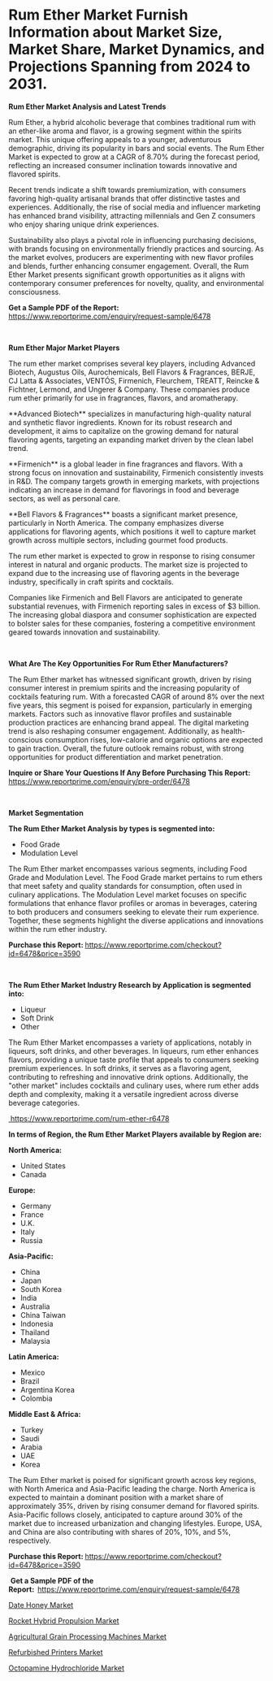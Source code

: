 <p><h1>Rum Ether Market Furnish Information about Market Size, Market Share, Market Dynamics, and Projections Spanning from 2024 to 2031.</h1></p><p><strong>Rum Ether Market Analysis and Latest Trends</strong></p>
<p><p>Rum Ether, a hybrid alcoholic beverage that combines traditional rum with an ether-like aroma and flavor, is a growing segment within the spirits market. This unique offering appeals to a younger, adventurous demographic, driving its popularity in bars and social events. The Rum Ether Market is expected to grow at a CAGR of 8.70% during the forecast period, reflecting an increased consumer inclination towards innovative and flavored spirits.</p><p>Recent trends indicate a shift towards premiumization, with consumers favoring high-quality artisanal brands that offer distinctive tastes and experiences. Additionally, the rise of social media and influencer marketing has enhanced brand visibility, attracting millennials and Gen Z consumers who enjoy sharing unique drink experiences. </p><p>Sustainability also plays a pivotal role in influencing purchasing decisions, with brands focusing on environmentally friendly practices and sourcing. As the market evolves, producers are experimenting with new flavor profiles and blends, further enhancing consumer engagement. Overall, the Rum Ether Market presents significant growth opportunities as it aligns with contemporary consumer preferences for novelty, quality, and environmental consciousness.</p></p>
<p><strong>Get a Sample PDF of the Report:&nbsp;</strong> <a href="https://www.reportprime.com/enquiry/request-sample/6478">https://www.reportprime.com/enquiry/request-sample/6478</a></p>
<p>&nbsp;</p>
<p><strong>Rum Ether Major Market Players</strong></p>
<p><p>The rum ether market comprises several key players, including Advanced Biotech, Augustus Oils, Aurochemicals, Bell Flavors & Fragrances, BERJE, CJ Latta & Associates, VENTÓS, Firmenich, Fleurchem, TREATT, Reincke & Fichtner, Lermond, and Ungerer & Company. These companies produce rum ether primarily for use in fragrances, flavors, and aromatherapy.</p><p>**Advanced Biotech** specializes in manufacturing high-quality natural and synthetic flavor ingredients. Known for its robust research and development, it aims to capitalize on the growing demand for natural flavoring agents, targeting an expanding market driven by the clean label trend.</p><p>**Firmenich** is a global leader in fine fragrances and flavors. With a strong focus on innovation and sustainability, Firmenich consistently invests in R&D. The company targets growth in emerging markets, with projections indicating an increase in demand for flavorings in food and beverage sectors, as well as personal care.</p><p>**Bell Flavors & Fragrances** boasts a significant market presence, particularly in North America. The company emphasizes diverse applications for flavoring agents, which positions it well to capture market growth across multiple sectors, including gourmet food products.</p><p>The rum ether market is expected to grow in response to rising consumer interest in natural and organic products. The market size is projected to expand due to the increasing use of flavoring agents in the beverage industry, specifically in craft spirits and cocktails.</p><p>Companies like Firmenich and Bell Flavors are anticipated to generate substantial revenues, with Firmenich reporting sales in excess of $3 billion. The increasing global diaspora and consumer sophistication are expected to bolster sales for these companies, fostering a competitive environment geared towards innovation and sustainability.</p></p>
<p>&nbsp;</p>
<p><strong>What Are The Key Opportunities For Rum Ether Manufacturers?</strong></p>
<p><p>The Rum Ether market has witnessed significant growth, driven by rising consumer interest in premium spirits and the increasing popularity of cocktails featuring rum. With a forecasted CAGR of around 8% over the next five years, this segment is poised for expansion, particularly in emerging markets. Factors such as innovative flavor profiles and sustainable production practices are enhancing brand appeal. The digital marketing trend is also reshaping consumer engagement. Additionally, as health-conscious consumption rises, low-calorie and organic options are expected to gain traction. Overall, the future outlook remains robust, with strong opportunities for product differentiation and market penetration.</p></p>
<p><strong>Inquire or Share Your Questions If Any Before Purchasing This Report:</strong> <a href="https://www.reportprime.com/enquiry/pre-order/6478">https://www.reportprime.com/enquiry/pre-order/6478</a></p>
<p>&nbsp;</p>
<p><strong>Market Segmentation</strong></p>
<p><strong>The Rum Ether Market Analysis by types is segmented into:</strong></p>
<p><ul><li>Food Grade</li><li>Modulation Level</li></ul></p>
<p><p>The Rum Ether market encompasses various segments, including Food Grade and Modulation Level. The Food Grade market pertains to rum ethers that meet safety and quality standards for consumption, often used in culinary applications. The Modulation Level market focuses on specific formulations that enhance flavor profiles or aromas in beverages, catering to both producers and consumers seeking to elevate their rum experience. Together, these segments highlight the diverse applications and innovations within the rum ether industry.</p></p>
<p><strong>Purchase this Report:&nbsp;</strong><a href="https://www.reportprime.com/checkout?id=6478&price=3590">https://www.reportprime.com/checkout?id=6478&price=3590</a></p>
<p>&nbsp;</p>
<p><strong>The Rum Ether Market Industry Research by Application is segmented into:</strong></p>
<p><ul><li>Liqueur</li><li>Soft Drink</li><li>Other</li></ul></p>
<p><p>The Rum Ether Market encompasses a variety of applications, notably in liqueurs, soft drinks, and other beverages. In liqueurs, rum ether enhances flavors, providing a unique taste profile that appeals to consumers seeking premium experiences. In soft drinks, it serves as a flavoring agent, contributing to refreshing and innovative drink options. Additionally, the "other market" includes cocktails and culinary uses, where rum ether adds depth and complexity, making it a versatile ingredient across diverse beverage categories.</p></p>
<p><a href="https://www.reportprime.com/rum-ether-r6478">&nbsp;https://www.reportprime.com/rum-ether-r6478</a></p>
<p><strong>In terms of Region, the Rum Ether Market Players available by Region are:</strong></p>
<p>
    <p> <strong> North America: </strong>
        <ul>
            <li>United States</li>
            <li>Canada</li>
        </ul>
        </p> 
    <p> <strong> Europe: </strong>
        <ul>
            <li>Germany</li>
            <li>France</li>
            <li>U.K.</li>
            <li>Italy</li>
            <li>Russia</li>
        </ul>
        </p> 
    <p> <strong> Asia-Pacific: </strong>
        <ul>
            <li>China</li>
            <li>Japan</li>
            <li>South Korea</li>
            <li>India</li>
            <li>Australia</li>
            <li>China Taiwan</li>
            <li>Indonesia</li>
            <li>Thailand</li>
            <li>Malaysia</li>
        </ul>
        </p> 
    <p> <strong> Latin America: </strong>
        <ul>
            <li>Mexico</li>
            <li>Brazil</li>
            <li>Argentina Korea</li>
            <li>Colombia</li>
        </ul>
        </p> 
    <p> <strong> Middle East & Africa: </strong>
        <ul>
            <li>Turkey</li>
            <li>Saudi</li>
            <li>Arabia</li>
            <li>UAE</li>
            <li>Korea</li>
        </ul>
    </p>
    </p>
<p><p>The Rum Ether market is poised for significant growth across key regions, with North America and Asia-Pacific leading the charge. North America is expected to maintain a dominant position with a market share of approximately 35%, driven by rising consumer demand for flavored spirits. Asia-Pacific follows closely, anticipated to capture around 30% of the market due to increased urbanization and changing lifestyles. Europe, USA, and China are also contributing with shares of 20%, 10%, and 5%, respectively.</p></p>
<p><strong>Purchase this Report: </strong><a href="https://www.reportprime.com/checkout?id=6478&price=3590">https://www.reportprime.com/checkout?id=6478&price=3590</a></p>
<p>&nbsp;<strong>Get a Sample PDF of the Report:&nbsp;&nbsp;</strong><a href="https://www.reportprime.com/enquiry/request-sample/6478">https://www.reportprime.com/enquiry/request-sample/6478</a></p>
<p><strong></strong></p>
<p><p><a href="https://github.com/marloy8/Market-Research-Report-List-6/blob/main/date-honey-market.md">Date Honey Market</a></p><p><a href="https://issuu.com/reportprime-2/docs/rocket-hybrid-propulsion-market-siz_b83ed983cd74b3">Rocket Hybrid Propulsion Market</a></p><p><a href="https://issuu.com/reportprime-2/docs/agricultural-grain-processing-machi_8bed214729c8f4">Agricultural Grain Processing Machines Market</a></p><p><a href="https://medium.com/@skylareaver78567/refurbished-printers-market-size-share-analysis-growth-trends-forecast-2024-2031-48052a5a6316">Refurbished Printers Market</a></p><p><a href="https://www.linkedin.com/pulse/global-octopamine-hydrochloride-market-exploring-share-r0hoe?trackingId=p%2B%2BkwRtESNykQ6NGSM%2BC%2FQ%3D%3D">Octopamine Hydrochloride Market</a></p></p>